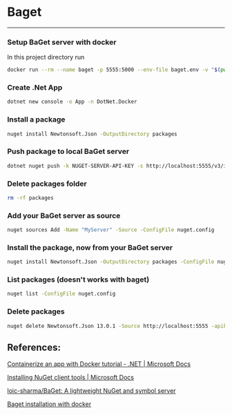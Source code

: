 
# Baget
--------------------

### Setup BaGet server with docker
In this project directory run
```bash
docker run --rm --name baget -p 5555:5000 --env-file baget.env -v "$(pwd)/baget-data:/var/baget" loicsharma/baget:latest
```

### Create .Net App
```bash
dotnet new console -o App -n DotNet.Docker
```

### Install a package
```bash
nuget install Newtonsoft.Json -OutputDirectory packages
```

### Push package to local BaGet server
```bash
dotnet nuget push -k NUGET-SERVER-API-KEY -s http://localhost:5555/v3/index.json packages/Newtonsoft.Json.13.0.1/Newtonsoft.Json.13.0.1.nupkg
```

### Delete packages folder
```bash
rm -rf packages
```

### Add your BaGet server as source
```bash
nuget sources Add -Name "MyServer" -Source -ConfigFile nuget.config
```

### Install the package, now from your BaGet server
```bash
nuget install Newtonsoft.Json -OutputDirectory packages -ConfigFile nuget.config
```

### List packages (doesn't works with baget)
```bash
nuget list -ConfigFile nuget.config
```

### Delete packages
```bash
nuget delete Newtonsoft.Json 13.0.1 -Source http://localhost:5555 -apikey NUGET-SERVER-API-KEY
```

## References:

[Containerize an app with Docker tutorial - .NET | Microsoft Docs](https://docs.microsoft.com/en-us/dotnet/core/docker/build-container?tabs=linux)

[Installing NuGet client tools | Microsoft Docs](https://docs.microsoft.com/en-us/nuget/install-nuget-client-tools)

[loic-sharma/BaGet: A lightweight NuGet and symbol server](https://github.com/loic-sharma/BaGet)

[Baget installation with docker](https://loic-sharma.github.io/BaGet/installation/docker/)